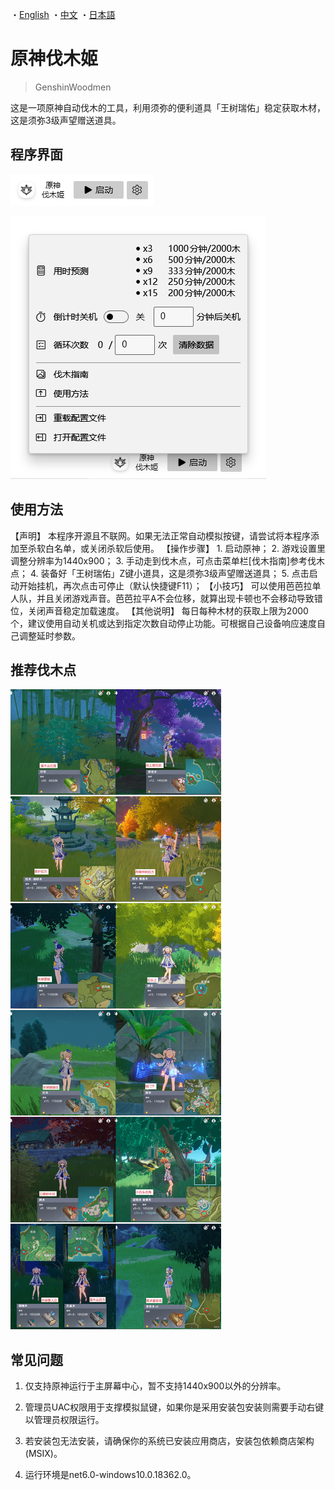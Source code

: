 ・[English](README.md) ・[中文](README.zh.md) ・[日本語](README.jp.md)

# 原神伐木姬

> GenshinWoodmen

这是一项原神自动伐木的工具，利用须弥的便利道具「王树瑞佑」稳定获取木材，这是须弥3级声望赠送道具。

## 程序界面

![](assets/image1.zh.png)

![](assets/image2.zh.png)

## 使用方法

【声明】&#10;本程序开源且不联网。如果无法正常自动模拟按键，请尝试将本程序添加至杀软白名单，或关闭杀软后使用。&#10;&#10;【操作步骤】&#10;1. 启动原神；&#10;2. 游戏设置里调整分辨率为1440x900；&#10;3. 手动走到伐木点，可点击菜单栏[伐木指南]参考伐木点；&#10;4. 装备好「王树瑞佑」Z键小道具，这是须弥3级声望赠送道具；&#10;5. 点击启动开始挂机，再次点击可停止（默认快捷键F11）；&#10;&#10;【小技巧】&#10;可以使用芭芭拉单人队，并且关闭游戏声音。芭芭拉平A不会位移，就算出现卡顿也不会移动导致错位，关闭声音稳定加载速度。&#10;&#10;【其他说明】&#10;每日每种木材的获取上限为2000个，建议使用自动关机或达到指定次数自动停止功能。可根据自己设备响应速度自己调整延时参数。



## 推荐伐木点

![usage](src/GenshinWoodmen/Resources/usage.jpg)



## 常见问题

1. 仅支持原神运行于主屏幕中心，暂不支持1440x900以外的分辨率。

3. 管理员UAC权限用于支撑模拟鼠键，如果你是采用安装包安装则需要手动右键以管理员权限运行。
4. 若安装包无法安装，请确保你的系统已安装应用商店，安装包依赖商店架构 (MSIX)。
5. 运行环境是net6.0-windows10.0.18362.0。
